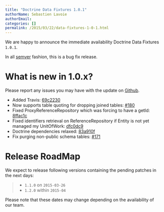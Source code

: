 ```yaml
---
title: "Doctrine Data Fixtures 1.0.1"
authorName: Sebastien Lavoie
authorEmail:
categories: []
permalink: /2015/03/22/data-fixtures-1-0-1.html
---
```

We are happy to announce the immediate availability Doctrine Data
Fixtures `1.0.1`.

In all [semver](https://semver.org/) fashion, this is a bug fix release.

What is new in 1.0.x?
=====================

Please report any issues you may have with the update on
[Github](https://github.com/doctrine/data-fixtures/issues).

-   Added Travis:
    [69c2230](https://github.com/doctrine/data-fixtures/commit/69c2230dd15413cac013626729c30923632cf313)
-   Now supports table quoting for dropping joined tables:
    [\#180](https://github.com/doctrine/data-fixtures/pull/180)
-   Fixed ProxyReferenceRepository which was forcing to have a getId:
    [8ffac1c](https://github.com/doctrine/data-fixtures/commit/8ffac1c63f34124f693b93889fa32f4036eb241b)
-   Fixed identifiers retrieval on ReferenceRepository if Entity is not
    yet managed my UnitOfWork:
    [dfc0dc9](https://github.com/doctrine/data-fixtures/commit/dfc0dc9a3f6258c878768218fe49cc092ea8a8d1)
-   Doctrine dependencies relaxed:
    [83a910f](https://github.com/doctrine/data-fixtures/commit/83a910f62b01715f3ed7317f5a4996417a698177)
-   Fix purging non-public schema tables:
    [\#171](https://github.com/doctrine/data-fixtures/pull/171)

Release RoadMap
===============

We expect to release following versions containing the pending patches
in the next days:

> -   `1.1.0` on `2015-03-26`
> -   `1.2.0` within `2015-04`

Please note that these dates may change depending on the availability of
our team.
